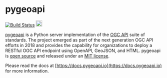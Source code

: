 # pygeoapi

[![Build Status](https://travis-ci.org/geopython/pygeoapi.png)](https://travis-ci.org/geopython/pygeoapi)
<a href="https://json-ld.org"><img src="https://json-ld.org/images/json-ld-button-88.png" height="20"/></a>

[pygeoapi](https://pygeoapi.io) is a Python server implementation of the [OGC API](http://ogcapi.org) suite of standards. The project emerged as part of the next generation OGC API efforts in 2018 and provides the capability for organizations to deploy a RESTful OGC API endpoint using OpenAPI, GeoJSON, and HTML. pygeoapi is [open source](https://opensource.org/) and released under an [MIT license](https://github.com/geopython/pygeoapi/blob/master/LICENSE.md).

Please read the docs at [https://docs.pygeoapi.io](https://docs.pygeoapi.io) for more information.
